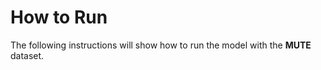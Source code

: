 # How to Run

The following instructions will show how to run the model with the **MUTE** dataset. 

